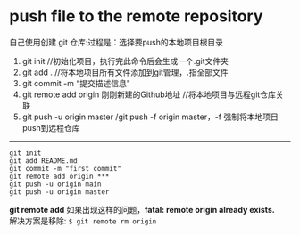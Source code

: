 # push file to the remote repository

自己使用创建 git 仓库:过程是：选择要push的本地项目根目录

1. git init //初始化项目，执行完此命令后会生成一个.git文件夹
2. git add . //将本地项目所有文件添加到git管理，.指全部文件
3. git commit -m “提交描述信息"
4. git remote add origin 刚刚新建的Github地址 //将本地项目与远程git仓库关联
5. git push -u origin master /git push -f origin master，-f 强制将本地项目push到远程仓库

---
```
git init
git add README.md
git commit -m "first commit"
git remote add origin ***
git push -u origin main
git push -u origin master
```

**git remote add** 如果出现这样的问题，**fatal: remote origin already exists.**<br>
解决方案是移除: ```$ git remote rm origin ```